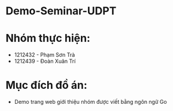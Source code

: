 # Demo-Seminar-UDPT

# Nhóm thực hiện:
 + 1212432 - Phạm Sơn Trà
 + 1212439 - Đoàn Xuân Trí

# Mục đích đồ án:
 + Demo trang web giới thiệu nhóm được viết bằng ngôn ngữ Go